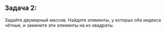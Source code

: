 ## Задача 2: 

Задайте двумерный массив. Найдите элементы, у которых оба индекса чётные, и замените эти элементы на их квадраты.